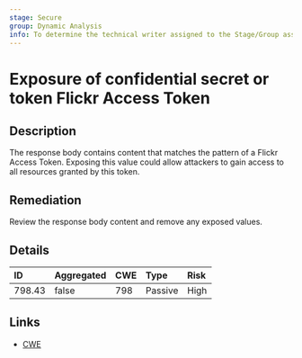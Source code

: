 ```yaml
---
stage: Secure
group: Dynamic Analysis
info: To determine the technical writer assigned to the Stage/Group associated with this page, see https://about.gitlab.com/handbook/product/ux/technical-writing/#assignments
---
```


# Exposure of confidential secret or token Flickr Access Token

## Description

The response body contains content that matches the pattern of a Flickr Access Token.
Exposing this value could allow attackers to gain access to all resources granted by this token.

## Remediation

Review the response body content and remove any exposed values.

## Details

| ID | Aggregated | CWE | Type | Risk |
|:---|:--------|:--------|:--------|:--------|
| 798.43 | false | 798 | Passive | High |

## Links

- [CWE](https://cwe.mitre.org/data/definitions/798.html)
